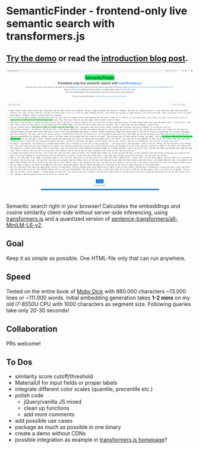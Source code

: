 # SemanticFinder - frontend-only live semantic search with transformers.js

## [Try the demo](https://geo.rocks/semanticfinder/) or read the [introduction blog post](https://geo.rocks/post/semanticfinder-semantic-search-frontend-only/).

![](/SemanticFinder.gif)

Semantic search right in your browser! Calculates the embeddings and cosine similarity client-side without server-side inferencing, using [transformers.js](https://xenova.github.io/transformers.js/) and a quantized version of [sentence-transformers/all-MiniLM-L6-v2](https://huggingface.co/sentence-transformers/all-MiniLM-L6-v2).

## Goal 
Keep it as simple as possible. One HTML-file only that can run anywhere.

## Speed 
Tested on the entire book of [Moby Dick](https://archive.org/stream/mobydickorwhale01melvuoft/mobydickorwhale01melvuoft_djvu.txt) with 660.000 characters ~13.000 lines or ~111.000 words. 
Initial embedding generation takes **1-2 mins** on my old i7-8550U CPU with 1000 characters as segment size. Following queries take only 20-30 seconds! 



## Collaboration 
PRs welcome!

## To Dos
- similarity score cutoff/threshold 
- MaterialUI for input fields or proper labels
- integrate different color scales (quantile, precentile etc.)
- polish code 
    - jQuery/vanilla JS mixed
    - clean up functions 
    - add more comments
- add possible use cases
- package as much as possible in one binary
- create a demo without CDNs
- possible integration as example in [transformers.js homepage](https://xenova.github.io/transformers.js/)?
